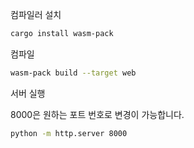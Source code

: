 컴파일러 설치

```bash
cargo install wasm-pack
```

컴파일

```bash
wasm-pack build --target web
```

서버 실행

8000은 원하는 포트 번호로 변경이 가능합니다.
```bash
python -m http.server 8000
```
